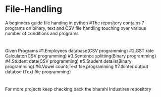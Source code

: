 # File-Handling
A beginners guide file handing in python
#The repository contains 7 programs on binary, text and CSV file handling touching over various number of conditions and programs
#
Given Programs
#1.Employees database(CSV programming)
#2.GST rate Calculator(CSV programming)
#3.Sentence splitting(Binary programming)
#4.Student data(CSV programming)
#5.Student details(Binary programming)
#6.Vowel count(Text file programming
#7.tkinter output databse (Text file programming)
#
For more projects keep checking back the bharahi Industires repository 
